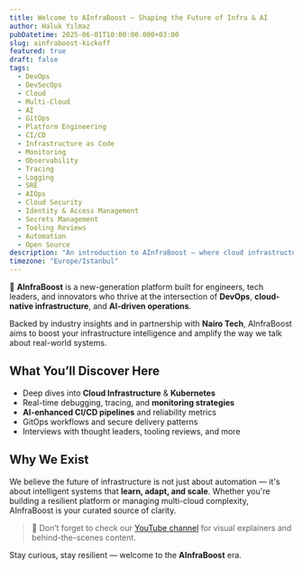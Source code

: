 ```yaml
---
title: Welcome to AInfraBoost – Shaping the Future of Infra & AI
author: Haluk Yılmaz
pubDatetime: 2025-06-01T10:00:00.000+03:00
slug: ainfraboost-kickoff
featured: true
draft: false
tags:
  - DevOps
  - DevSecOps
  - Cloud
  - Multi-Cloud
  - AI
  - GitOps
  - Platform Engineering
  - CI/CD
  - Infrastructure as Code
  - Monitoring
  - Observability
  - Tracing
  - Logging
  - SRE
  - AIOps
  - Cloud Security
  - Identity & Access Management
  - Secrets Management
  - Tooling Reviews
  - Automation
  - Open Source
description: "An introduction to AInfraBoost — where cloud infrastructure meets AI-driven innovation and DevOps excellence."
timezone: "Europe/Istanbul"
---
```


🚀 **AInfraBoost** is a new-generation platform built for engineers, tech leaders, and innovators who thrive at the intersection of **DevOps**, **cloud-native infrastructure**, and **AI-driven operations**.

Backed by industry insights and in partnership with **Nairo Tech**, AInfraBoost aims to boost your infrastructure intelligence and amplify the way we talk about real-world systems.

## What You’ll Discover Here

- Deep dives into **Cloud Infrastructure** & **Kubernetes**
- Real-time debugging, tracing, and **monitoring strategies**
- **AI-enhanced CI/CD pipelines** and reliability metrics
- GitOps workflows and secure delivery patterns
- Interviews with thought leaders, tooling reviews, and more

## Why We Exist

We believe the future of infrastructure is not just about automation — it's about intelligent systems that **learn, adapt, and scale**. Whether you're building a resilient platform or managing multi-cloud complexity, AInfraBoost is your curated source of clarity.

> 🎥 Don’t forget to check our [YouTube channel](https://www.youtube.com/@AInfraBoostTech) for visual explainers and behind-the-scenes content.

Stay curious, stay resilient — welcome to the **AInfraBoost** era.
